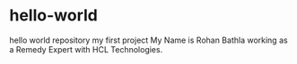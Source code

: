 # hello-world
hello world repository my first project
My Name is Rohan Bathla working as a Remedy Expert with HCL Technologies.

